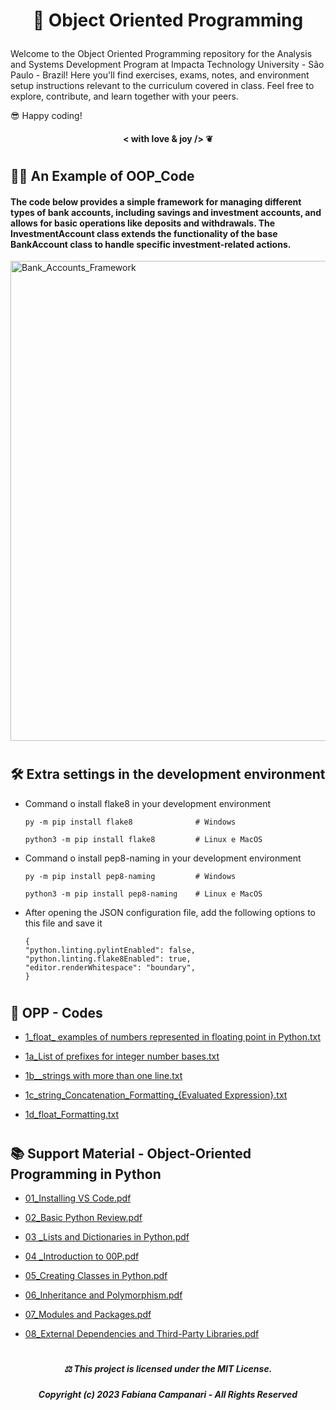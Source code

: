 # <p align="center"> 🧬 Object Oriented Programming 

Welcome to the Object Oriented Programming repository for the Analysis and Systems Development Program at Impacta Technology University - São Paulo - Brazil! 
Here you'll find exercises, exams, notes, and environment setup instructions relevant to the curriculum covered in class.
Feel free to explore, contribute, and learn together with your peers. 

😎 Happy coding!

#### <p align="center"> < with love & joy /> ❦

#

## 👨‍💻 An Example of OOP_Code 

#### The code below provides a simple framework for managing different types of bank accounts, including savings and investment accounts, and allows for basic operations like deposits and withdrawals. The InvestmentAccount class extends the functionality of the base BankAccount class to handle specific investment-related actions.


<img width="768" alt="Bank_Accounts_Framework" src="https://github.com/FabianaCampanari/Object-Oriented-Programming/assets/113218619/a69675cc-3993-4ddb-b642-33a246e2d3fd">

#

##  🛠️  Extra settings in the development environment


  - Command o install flake8 in your development environment

        py -m pip install flake8              # Windows

        python3 -m pip install flake8         # Linux e MacOS
    
  
  - Command o install pep8-naming in your development environment

        py -m pip install pep8-naming         # Windows
   
        python3 -m pip install pep8-naming    # Linux e MacOS
    

  - After opening the JSON configuration file, add the following options to this file and save it

        {
        "python.linting.pylintEnabled": false,
        "python.linting.flake8Enabled": true,
        "editor.renderWhitespace": "boundary",
        }

#

## 🐍 OPP - Codes

- [1_float_ examples of numbers represented in floating point in Python.txt](https://github.com/FabianaCampanari/Object-Oriented-Programming/files/12567590/1_float_.examples.of.numbers.represented.in.floating.point.in.Python.txt)

- [1a_List of prefixes for integer number bases.txt](https://github.com/FabianaCampanari/Object-Oriented-Programming/files/12567600/1a_List.of.prefixes.for.integer.number.bases.txt)

- [1b__strings with more than one line.txt](https://github.com/FabianaCampanari/Object-Oriented-Programming/files/12567601/1b__strings.with.more.than.one.line.txt)

- [1c_string_Concatenation_Formatting_{Evaluated Expression}.txt](https://github.com/FabianaCampanari/Object-Oriented-Programming/files/12567605/1c_string_Concatenation_Formatting_.Evaluated.Expression.txt)

- [1d_float_Formatting.txt](https://github.com/FabianaCampanari/Object-Oriented-Programming/files/12567606/1d_float_Formatting.txt)







#

## 📚 Support Material - Object-Oriented Programming in Python 

- [01_Installing VS Code.pdf](https://github.com/FabianaCampanari/2-POO_Vs/files/12450318/01_Installing.VS.Code.pdf)

- [02_Basic Python Review.pdf](https://github.com/FabianaCampanari/2-POO_Vs/files/12450386/02_Basic.Python.Review.pdf)

- [03 _Lists and Dictionaries in Python.pdf](https://github.com/FabianaCampanari/2-POO_Vs/files/12450408/03._Lists.and.Dictionaries.in.Python.pdf)

- [04 _Introduction to 00P.pdf](https://github.com/FabianaCampanari/2-POO_Vs/files/12450422/04._Introduction.to.00P.pdf)

- [05_Creating Classes in Python.pdf](https://github.com/FabianaCampanari/2-POO_Vs/files/12450437/05_Creating.Classes.in.Python.pdf)

- [06_Inheritance and Polymorphism.pdf](https://github.com/FabianaCampanari/2-POO_Vs/files/12450446/06_Inheritance.and.Polymorphism.pdf)

- [07_Modules and Packages.pdf](https://github.com/FabianaCampanari/2-POO_Vs/files/12450459/07_Modules.and.Packages.pdf)

- [08_External Dependencies and Third-Party Libraries.pdf](https://github.com/FabianaCampanari/2-POO_Vs/files/12450495/08_External.Dependencies.and.Third-Party.Libraries.pdf)


 #

  ##### <p align="center"> ⚖︎ This project is licensed under the MIT License. </p>

  ##### <p align="center"> Copyright (c) 2023 Fabiana Campanari - All Rights Reserved </p>

    
